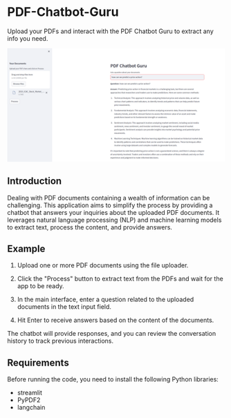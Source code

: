 # PDF-Chatbot-Guru
Upload your PDFs and interact with the PDF Chatbot Guru to extract any info you need.

![image](https://github.com/acbouzas/PDF-Chatbot-Guru/blob/main/images/App's%20Screenshot.png)

## Introduction
Dealing with PDF documents containing a wealth of information can be challenging. This application aims to simplify the process by providing a chatbot that answers your inquiries about the uploaded PDF documents. It leverages natural language processing (NLP) and machine learning models to extract  text, process the content, and provide answers. 

## Example

1. Upload one or more PDF documents using the file uploader.

2. Click the "Process" button to extract text from the PDFs and wait for the app to be ready.

3. In the main interface, enter a question related to the uploaded documents in the text input field.

4. Hit Enter to receive answers based on the content of the documents.

The chatbot will provide responses, and you can review the conversation history to track previous interactions.


## Requirements
Before running the code, you need to install the following Python libraries:

- streamlit
- PyPDF2
- langchain
